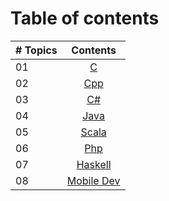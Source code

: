 # Table of contents

|# Topics| Contents                                                |
|------|:---------------------------------------------------------:|
| 01  |  [C](./c/README.md)|
| 02  |  [Cpp](./cpp/README.md)|
| 03  |  [C#](./csharp/README.md)|
| 04  |  [Java](./java/README.md)|
| 05  |  [Scala](./scala/README.md)|
| 06  |  [Php](./php/README.md)|
| 07  |  [Haskell](./haskell/README.md)|
| 08  |  [Mobile Dev](./Mobile-Dev/README.md)|